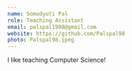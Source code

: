 ```yaml
---
name: Somodyuti Pal
role: Teaching Assistant
email: palspal1998@gmail.com
website: https://github.com/Palspal98
photo: Palspal98.jpeg
---
```


I like teaching Computer Science!
